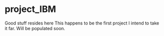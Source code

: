 # project_IBM
Good stuff resides here
This happens to be the first project I intend to take it far. Will be populated soon.
